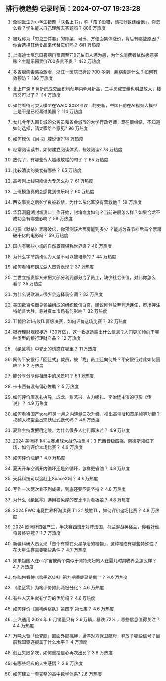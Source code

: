 
## 排行榜趋势 记录时间：2024-07-07 19:23:28
  
  1. 全网医生为小学生错题「联名上书」，称「孩子没错，请把分数还给他」，你怎么看？学生能以自己理解去答题吗？ 806 万热度
    
  2. 被戏称为「穷鬼三件套」的榨菜、可乐、方便面集体涨价，背后有哪些原因？你会选择其他食品来代替它们吗？ 681 万热度
    
  3. 上海迪士尼乐园暑期门票调至719元依旧人满为患，为什么消费者依然愿意买账？主题乐园票价700多贵不贵？ 482 万热度
    
  4. 多省腺病毒感染激增，浙江一医院已确诊 700 多例，腺病毒是什么？如何有效预防？ 186 万热度
    
  5. 北上广深 6 月新房成交面积均创年内单月新高，二手房成交量也明显放大，楼市又可以了？ 114 万热度
    
  6. 如何看待可灵大模型在WAIC 2024会议上的更新，中国目前在AI视频大模型上是不是已经超过美国？ 114 万热度
    
  7. 女儿今年入围县城的公务员和省会城市的大学行政老师，现在很纠结，不知道如何选择，请大家给个意见? 96 万热度
    
  8. 如何模仿《尚书》腔说话? 74 万热度
    
  9. 经常阅读读书，如何建立阅读体系，有效阅读? 73 万热度
    
  10. 放假了，有哪些令人超级放松的句子 ？ 65 万热度
    
  11. 比较清淡的美食有哪些？ 65 万热度
    
  12. 高考刚上线只能读大专怎么办？ 61 万热度
    
  13. 上班摸鱼真的会感觉到快乐吗？ 60 万热度
    
  14. 西安事变之后张学良被软禁，为什么东北军没有营救他？ 59 万热度
    
  15. 华容洞庭湖封堵溃口工作开始，封堵难度如何？当前进展怎么样？如果合龙不成功会有哪些影响？ 59 万热度
    
  16. 电影《默杀》票房破亿，你预测该片票房能到多少 ？能成为春节档后首个票房破十亿的电影吗？ 59 万热度
    
  17. 国内有哪些小城的自然景观堪称世界级？ 46 万热度
    
  18. 为什么字节跳动认为人是不可以被培养的？ 44 万热度
    
  19. 如何看待布朗尼湖人首秀表现？ 37 万热度
    
  20. 兰世立指责胖东来把大部分利润都分给了员工，缺少社会价值，对此你怎么看？ 35 万热度
    
  21. 为什么说欧洲人很少会选择装空调？ 32 万热度
    
  22. 美国数百名商界领袖组成的组织致信白宫，建议拜登放弃竞选连任，市场押注特朗普大胜，将对资本市场有何影响？ 32 万热度
    
  23. T1惊险2:1击败TL晋级决赛，如何评价这场比赛？ 32 万热度
    
  24. 银行理财规模接近「30万亿」，这一数据透露出什么信息？人们更加倾向于哪种类型的银行理财产品？ 12 万热度
    
  25. 《绝区零》中安比的诱惑在哪里？ 11 万热度
    
  26. 网传平安银行「回迁式」裁员，被「裁」员工迁向何处？平安银行对此如何回应？ 5.2 万热度
    
  27. 能分享分享你相册中的风景吗？ 5.1 万热度
    
  28. 卡卡西有没有偏心佐助？ 5 万热度
    
  29. 如何评价唐季礼执导，成龙、张艺兴、古力娜扎、李治廷主演的电影《传说》？ 4.9 万热度
    
  30. 如何看待国产sora可灵一月之内连续三次升级，推出高清版和首尾帧等功能？视频大模型会出现跃进式迭代吗？ 4.9 万热度
    
  31. 夏鼐主持发掘明定陵，为什么很多人批判郭沫若？ 4.9 万热度
    
  32. 2024 美洲杯 1/4 决赛点球大战乌拉圭 4：3 巴西晋级四强，南德斯领红下场，如何评价本场比赛？ 4.9 万热度
    
  33. 如何评价沈醉？ 4.9 万热度
    
  34. 夏天开车空调开内循环还是外循环，怎样更省油？ 4.8 万热度
    
  35. 天兵科技可以追赶上SpaceX吗？ 4.8 万热度
    
  36. 写作一次两次看不到成果，到底还要不要坚持？ 4.8 万热度
    
  37. 为什么《绝区零》选用狡兔屋的安比作为看板娘？ 4.8 万热度
    
  38. 2024 EWC 电竞世界杯淘汰赛 T1 2:1 战胜TL，如何评价这场比赛？ 4.8 万热度
    
  39. 2024 欧洲杯四强产生，半决赛西班牙对阵法国，荷兰迎战英格兰，你看好谁将最终夺冠？ 4.7 万热度
    
  40. 新疆科研人员发现「首个有望在火星存活的植物」，这种植物有哪些特殊性？在火星生存需要哪些条件？ 4.7 万热度
    
  41. 如果祖国人在dc宇宙被两个类似于肯特夫妇的人在婴儿时期收养会怎么样？ 4.7 万热度
    
  42. 你如何看待《歌手2024》第九期香缇莫是倒一？ 4.6 万热度
    
  43. 《绝区零》为啥评价如此两极分化？ 4.6 万热度
    
  44. 有些人天生就有学习的优势吗？ 4.6 万热度
    
  45. 如何评价《黑袍纠察队》第四季 第七集？ 4.6 万热度
    
  46. 上汽通用 2024 年 6 月销量只有 2.6 万辆，暴跌 72% ，哪些信息值得关注？ 4.4 万热度
    
  47. 万吨大驱「延安舰」直面外舰挑衅，逼停对方保卫航母，释放了哪些信号？目前我国驱逐舰属于什么水平？ 4 万热度
    
  48. 创业失败多次，如何重拾信心再次出发？ 3.8 万热度
    
  49. 有哪些经典的人生感悟？ 2.9 万热度
    
  50. 如何建立一套完整的高中数学体系? 2.6 万热度
    